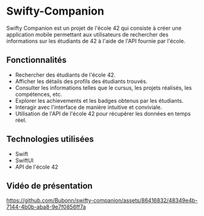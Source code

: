 # Swifty-Companion

Swifty Companion est un projet de l'école 42 qui consiste à créer une application mobile permettant aux utilisateurs de rechercher des informations sur les étudiants de 42 à l'aide de l'API fournie par l'école.

## Fonctionnalités

- Rechercher des étudiants de l'école 42.
- Afficher les détails des profils des étudiants trouvés.
- Consulter les informations telles que le cursus, les projets réalisés, les compétences, etc.
- Explorer les achievements et les badges obtenus par les étudiants.
- Interagir avec l'interface de manière intuitive et conviviale.
- Utilisation de l'API de l'école 42 pour récupérer les données en temps réel.

## Technologies utilisées

- Swift
- SwiftUI
- API de l'école 42

## Vidéo de présentation

https://github.com/Bubonn/swifty-companion/assets/86416832/48349e4b-7144-4b0b-aba8-9e7f0856ff7a
